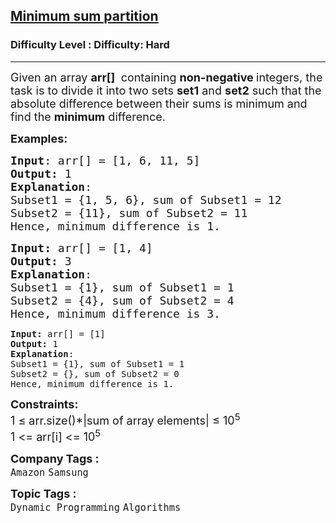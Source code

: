 <h2><a href="https://www.geeksforgeeks.org/problems/minimum-sum-partition3317/1?page=9&sprint=a663236c31453b969852f9ea22507634&sprint=a663236c31453b969852f9ea22507634&sortBy=submissions">Minimum sum partition</a></h2><h3>Difficulty Level : Difficulty: Hard</h3><hr><div class="problems_problem_content__Xm_eO"><p><span style="font-size: 18px;">Given an array&nbsp;<strong>arr[]</strong> <strong>&nbsp;</strong>containing <strong>non-negative </strong>integers, the task is to divide it into two sets <strong>set1</strong> and <strong>set2</strong> such that the absolute difference between their sums is minimum and find the <strong>minimum</strong> difference.</span></p>
<p><span style="font-size: 18px;"><strong>Examples:</strong></span></p>
<pre><span style="font-size: 18px;"><strong>Input</strong>: arr[] = [1, 6, 11, 5]</span><span style="font-size: 18px;">
<strong>Output:</strong> 1
<strong>Explanation</strong>: </span>
<span style="font-size: 18px;">Subset1 = {1, 5, 6}, sum of Subset1 = 12 
Subset2 = {11}, sum of Subset2 = 11 <br>Hence, minimum difference is 1. </span> </pre>
<pre><span style="font-size: 18px;"><strong>Input: </strong>arr[] = [1, 4]
<strong>Output: </strong>3
<strong>Explanation</strong>: 
Subset1 = {1}, sum of Subset1 = 1
Subset2 = {4}, sum of Subset2 = 4<br>Hence, minimum difference is 3.<br></span></pre>
<pre><strong>Input: </strong>arr[] = [1]
<strong>Output: </strong>1
<strong>Explanation</strong>: 
Subset1 = {1}, sum of Subset1 = 1
Subset2 = {}, sum of Subset2 = 0<br>Hence, minimum difference is 1.</pre>
<p><span style="font-size: 18px;"><strong>Constraints:</strong><br>1 ≤ arr.size()*|sum of array elements| ≤ 10<sup>5</sup><br>1 &lt;= arr[i] &lt;= 10<sup>5</sup></span></p></div><p><span style=font-size:18px><strong>Company Tags : </strong><br><code>Amazon</code>&nbsp;<code>Samsung</code>&nbsp;<br><p><span style=font-size:18px><strong>Topic Tags : </strong><br><code>Dynamic Programming</code>&nbsp;<code>Algorithms</code>&nbsp;